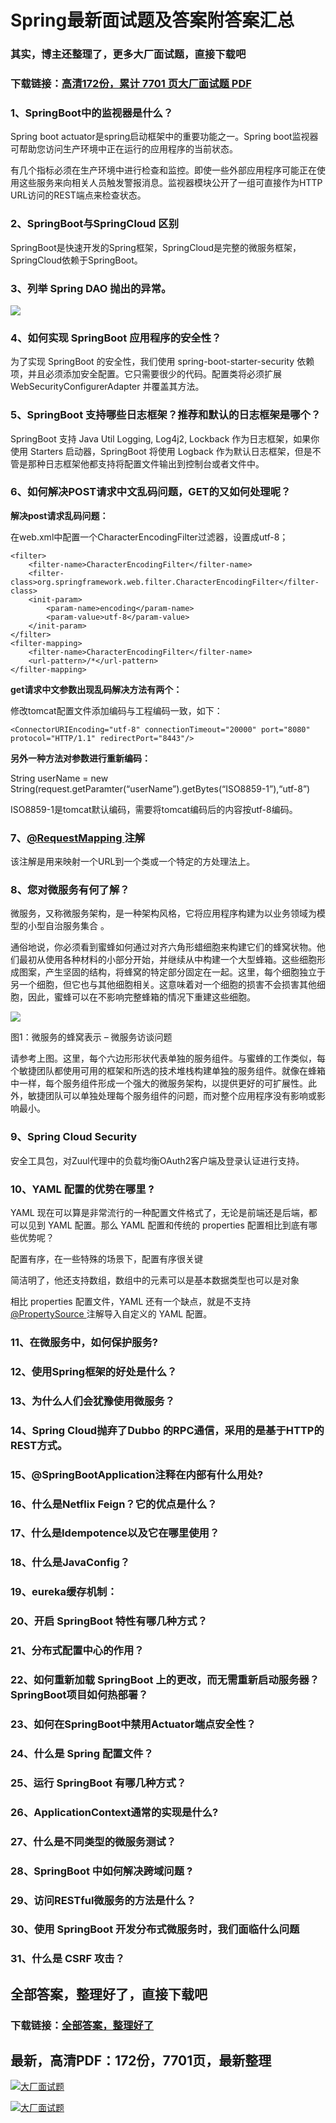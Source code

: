 # Spring最新面试题及答案附答案汇总

### 其实，博主还整理了，更多大厂面试题，直接下载吧

### 下载链接：[高清172份，累计 7701 页大厂面试题  PDF](https://github.com/souyunku/DevBooks/blob/master/docs/index.md)



### 1、SpringBoot中的监视器是什么？

Spring boot actuator是spring启动框架中的重要功能之一。Spring boot监视器可帮助您访问生产环境中正在运行的应用程序的当前状态。

有几个指标必须在生产环境中进行检查和监控。即使一些外部应用程序可能正在使用这些服务来向相关人员触发警报消息。监视器模块公开了一组可直接作为HTTP URL访问的REST端点来检查状态。


### 2、SpringBoot与SpringCloud 区别

SpringBoot是快速开发的Spring框架，SpringCloud是完整的微服务框架，SpringCloud依赖于SpringBoot。


### 3、列举 Spring DAO 抛出的异常。

![](https://gitee.com/souyunkutech/souyunku-home/raw/master/images/souyunku-web/2019/08/0816/02/img_4.png#alt=img%5C_4.png)


### 4、如何实现 SpringBoot 应用程序的安全性？

为了实现 SpringBoot 的安全性，我们使用 spring-boot-starter-security 依赖项，并且必须添加安全配置。它只需要很少的代码。配置类将必须扩展WebSecurityConfigurerAdapter 并覆盖其方法。


### 5、SpringBoot 支持哪些日志框架？推荐和默认的日志框架是哪个？

SpringBoot 支持 Java Util Logging, Log4j2, Lockback 作为日志框架，如果你使用 Starters 启动器，SpringBoot 将使用 Logback 作为默认日志框架，但是不管是那种日志框架他都支持将配置文件输出到控制台或者文件中。


### 6、如何解决POST请求中文乱码问题，GET的又如何处理呢？

**解决post请求乱码问题：**

在web.xml中配置一个CharacterEncodingFilter过滤器，设置成utf-8；

```
<filter>
    <filter-name>CharacterEncodingFilter</filter-name>
    <filter-class>org.springframework.web.filter.CharacterEncodingFilter</filter-class>
    <init-param>
        <param-name>encoding</param-name>
        <param-value>utf-8</param-value>
    </init-param>
</filter>
<filter-mapping>
    <filter-name>CharacterEncodingFilter</filter-name>
    <url-pattern>/*</url-pattern>
</filter-mapping>
```

**get请求中文参数出现乱码解决方法有两个：**

修改tomcat配置文件添加编码与工程编码一致，如下：

```
<ConnectorURIEncoding="utf-8" connectionTimeout="20000" port="8080" protocol="HTTP/1.1" redirectPort="8443"/>
```

**另外一种方法对参数进行重新编码：**

String userName = new String(request.getParamter(“userName”).getBytes(“ISO8859-1”),“utf-8”)

ISO8859-1是tomcat默认编码，需要将tomcat编码后的内容按utf-8编码。


### 7、[@RequestMapping ](/RequestMapping ) 注解

该注解是用来映射一个URL到一个类或一个特定的方处理法上。


### 8、您对微服务有何了解？

微服务，又称微服务架构，是一种架构风格，它将应用程序构建为以业务领域为模型的小型自治服务集合 。

通俗地说，你必须看到蜜蜂如何通过对齐六角形蜡细胞来构建它们的蜂窝状物。他们最初从使用各种材料的小部分开始，并继续从中构建一个大型蜂箱。这些细胞形成图案，产生坚固的结构，将蜂窝的特定部分固定在一起。这里，每个细胞独立于另一个细胞，但它也与其他细胞相关。这意味着对一个细胞的损害不会损害其他细胞，因此，蜜蜂可以在不影响完整蜂箱的情况下重建这些细胞。

![](https://gitee.com/souyunkutech/souyunku-home/raw/master/images/souyunku-web/2019/08/0816/01/img_1.png#alt=img%5C_1.png)

图1：微服务的蜂窝表示 – 微服务访谈问题

请参考上图。这里，每个六边形形状代表单独的服务组件。与蜜蜂的工作类似，每个敏捷团队都使用可用的框架和所选的技术堆栈构建单独的服务组件。就像在蜂箱中一样，每个服务组件形成一个强大的微服务架构，以提供更好的可扩展性。此外，敏捷团队可以单独处理每个服务组件的问题，而对整个应用程序没有影响或影响最小。


### 9、Spring Cloud Security

安全工具包，对Zuul代理中的负载均衡OAuth2客户端及登录认证进行支持。


### 10、YAML 配置的优势在哪里 ?

YAML 现在可以算是非常流行的一种配置文件格式了，无论是前端还是后端，都可以见到 YAML 配置。那么 YAML 配置和传统的 properties 配置相比到底有哪些优势呢？

配置有序，在一些特殊的场景下，配置有序很关键

简洁明了，他还支持数组，数组中的元素可以是基本数据类型也可以是对象

相比 properties 配置文件，YAML 还有一个缺点，就是不支持 [@PropertySource ](/PropertySource ) 注解导入自定义的 YAML 配置。


### 11、在微服务中，如何保护服务?
### 12、使用Spring框架的好处是什么？
### 13、为什么人们会犹豫使用微服务？
### 14、Spring Cloud抛弃了Dubbo 的RPC通信，采用的是基于HTTP的REST方式。
### 15、@SpringBootApplication注释在内部有什么用处?
### 16、什么是Netflix Feign？它的优点是什么？
### 17、什么是Idempotence以及它在哪里使用？
### 18、什么是JavaConfig？
### 19、eureka缓存机制：
### 20、开启 SpringBoot 特性有哪几种方式？
### 21、分布式配置中心的作用？
### 22、如何重新加载 SpringBoot 上的更改，而无需重新启动服务器？SpringBoot项目如何热部署？
### 23、如何在SpringBoot中禁用Actuator端点安全性？
### 24、什么是 Spring 配置文件？
### 25、运行 SpringBoot 有哪几种方式？
### 26、ApplicationContext通常的实现是什么?
### 27、什么是不同类型的微服务测试？
### 28、SpringBoot 中如何解决跨域问题 ?
### 29、访问RESTful微服务的方法是什么？
### 30、使用 SpringBoot 开发分布式微服务时，我们面临什么问题
### 31、什么是 CSRF 攻击？




## 全部答案，整理好了，直接下载吧

### 下载链接：[全部答案，整理好了](https://www.souyunku.com/wp-content/uploads/weixin/githup-weixin-2.png)




## 最新，高清PDF：172份，7701页，最新整理

[![大厂面试题](https://www.souyunku.com/wp-content/uploads/weixin/mst.png "架构师专栏")](https://www.souyunku.com/wp-content/uploads/weixin/githup-weixin.png "架构师专栏")

[![大厂面试题](https://www.souyunku.com/wp-content/uploads/weixin/githup-weixin.png "架构师专栏")](https://www.souyunku.com/wp-content/uploads/weixin/githup-weixin.png "架构师专栏")
